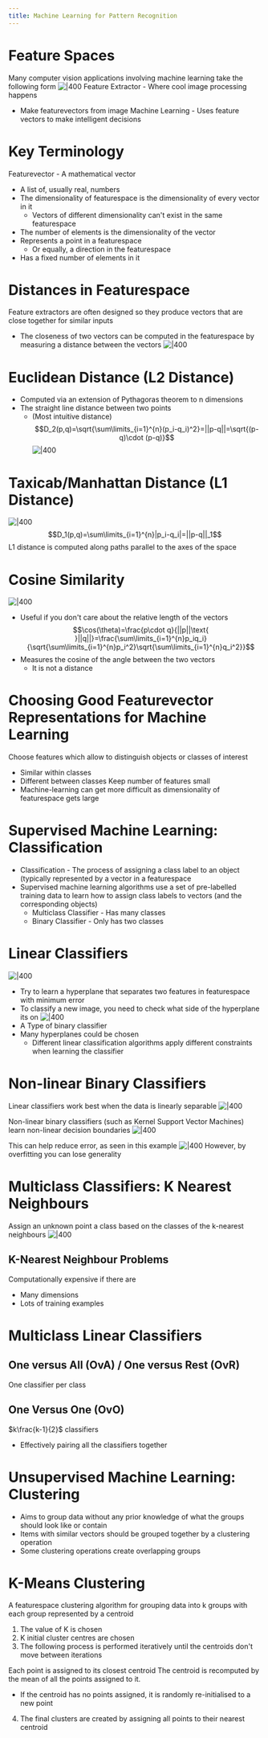 ```yaml
---
title: Machine Learning for Pattern Recognition
---
```


# Feature Spaces
Many computer vision applications involving machine learning take the following form
![|400](https://remnote-user-data.s3.amazonaws.com/TPDSN8DLRM72geLmCJQL2cxPQwM3-oGKro6cHjmKi7P4nk2rx30F9gx0pDUEJXDknWKCKHe56fnlEGn2iodX0btCv5kaPRnpPl0tXsYkwbYzo3axmOwdGTnPFTzWwWtI.png) 
Feature Extractor - Where cool image processing happens
- Make featurevectors from image
Machine Learning - Uses feature vectors to make intelligent decisions

# Key Terminology
Featurevector - A mathematical vector
- A list of, usually real, numbers
- The dimensionality of featurespace is the dimensionality of every vector in it
	- Vectors of different dimensionality can't exist in the same featurespace
- The number of elements is the dimensionality of the vector
- Represents a point in a featurespace
	- Or equally, a direction in the featurespace
- Has a fixed number of elements in it
 
# Distances in Featurespace
Feature extractors are often designed so they produce vectors that are close together for similar inputs
- The closeness of two vectors can be computed in the featurespace by measuring a distance between the vectors
![|400](https://remnote-user-data.s3.amazonaws.com/Z-iT6VB5XdFVm45YI7vAORsCWwGS6xtUFEAWFejPBaSMH6q05h8cokRpRHDZzQosrd3w5t0_uc9D5D96K0XVgrJ8YQ1FRq7Mivyo0A5cx1UjAqaYOpQUm4aA4SHL1f0a.png) 

# Euclidean Distance (L2 Distance)
- Computed via an extension of Pythagoras theorem to n dimensions
- The straight line distance between two points
	- (Most intuitive distance)
$$D_2(p,q)=\sqrt{\sum\limits_{i=1}^{n}(p_i-q_i)^2}=||p-q||=\sqrt{(p-q)\cdot (p-q)}$$
![|400](https://remnote-user-data.s3.amazonaws.com/O63dQPeKpN0kXAh-r6cOROvhNl4bLAe6ywpyijVoRUVf4pEyLP1ppouxG_MgRTW0bGnQ4CWRwD03o8sPe5E8fbFAC312NGFaED8Ilh1REkVJRvmzcQASwdFgXqOt1KGe.png) 

# Taxicab/Manhattan Distance (L1 Distance)
![|400](https://remnote-user-data.s3.amazonaws.com/E8MEKysPbPd8b3PAiE1BzkVE3XB25ghnYymSfgEnOziGKV4vmgkgtQ3WTxwpkW4WnHbjUYJW_vDqtOfewRXWwbIUXVHDebvqLcaSLmyqtfK3oZz5We5c2lqxYUiLaKdc.png)
$$D_1(p,q)=\sum\limits_{i=1}^{n}|p_i-q_i|=||p-q||_1$$
L1 distance is computed along paths parallel to the axes of the space
 
# Cosine Similarity
![|400](https://remnote-user-data.s3.amazonaws.com/AuRYGludWUnZGSo2yLHCuUiTQsfNWDjgcprMnMpB-FXtUgwillIDbYYE690VHeW-1gRfWyb2xpQWe89TeBI3AQd7UwXwd2HTsCoK03iEIq5Kte8EQ2K5gcnepNeH0He1.png)  
- Useful if you don't care about the relative length of the vectors
$$\cos(\theta)=\frac{p\cdot q}{||p||\text{ }||q||}=\frac{\sum\limits_{i=1}^{n}p_iq_i}{\sqrt{\sum\limits_{i=1}^{n}p_i^2}\sqrt{\sum\limits_{i=1}^{n}q_i^2}}$$
- Measures the cosine of the angle between the two vectors
	- It is not a distance

# Choosing Good Featurevector Representations for Machine Learning
Choose features which allow to distinguish objects or classes of interest
- Similar within classes
- Different between classes
Keep number of features small
- Machine-learning can get more difficult as dimensionality of featurespace gets large
 
# Supervised Machine Learning: Classification
- Classification - The process of assigning a class label to an object (typically represented by a vector in a featurespace
- Supervised machine learning algorithms use a set of pre-labelled training data to learn how to assign class labels to vectors (and the corresponding objects)
	- Multiclass Classifier - Has many classes
	- Binary Classifier - Only has two classes

# Linear Classifiers
![|400](https://remnote-user-data.s3.amazonaws.com/iF4tz5_0L_4zrf6-qamsyCcLfsQG6TayjtR3ARH9NwTmQQeALsvaGXM4uf8vUqGs4U-FsbkCXvP0LtumWbNveELPVAjnG6j7O0aOm8wanaMtWc4Kbesmwi-7_RievIby.png) 
- Try to learn a hyperplane that separates two features in featurespace with minimum error
- To classify a new image, you need to check what side of the hyperplane its on
![|400](https://remnote-user-data.s3.amazonaws.com/JHbHZ-wcuwzYOBIFrvZ5oVBJcu_LABnglOgFKfSzlZ-yK7io2W5a8-KJZ2eWsEI5XOeLeMVGHzrBXW1Xj8RCT7ouJKA6aNMUsGloU3CugTHGBKeqpxEt1rFdNDNtFWM1.png) 
- A Type of binary classifier
- Many hyperplanes could be chosen
	- Different linear classification algorithms apply different constraints when learning the classifier

# Non-linear Binary Classifiers
Linear classifiers work best when the data is linearly separable
![|400](https://remnote-user-data.s3.amazonaws.com/biJBVAnfaPZK_AJyk-9uAz3jbAS8BFBCfKGLtGV5NKOfPPaU769mhlxPuQRQQCn8229ZreTqsijl4yhD9R_Hi7Uf5SRrq6I7Tp0TpRmzjLrPzsXthJzrXVbA_XpxXnoR.png) 

Non-linear binary classifiers (such as Kernel Support Vector Machines) learn non-linear decision boundaries
![|400](https://remnote-user-data.s3.amazonaws.com/ZaheNa3XbTYyvOgKR8de3-ZxO1yBGkxhK-o54Si3LNdpVtwbgc0f9tzJ1S2tyVHXmJGLE09Rdv5p4Zl-KHKPx7cc0y1PrDJ9S1CMsadQUEo8IDhXn1JFVoJT54LpETnE.png) 

This can help reduce error, as seen in this example
![|400](https://remnote-user-data.s3.amazonaws.com/IXW2SKBjzZq21VviDd20DRY2Fl75azNgN0l3oj0eZ8Fkl7Hma1pk0Q8H6DgryAweSzzjnuIQmOOCnEN5_6M3agaGgNjYvXmEgL2KTMnW2rw9Aajs2eT0y-aISjk6Fyka.png) 
However, by overfitting you can lose generality

# Multiclass Classifiers: K Nearest Neighbours
Assign an unknown point a class based on the classes of the k-nearest neighbours
![|400](https://remnote-user-data.s3.amazonaws.com/7GDekSCXYifZYCudy7xPwXD97oBXxy9fbF8Ada6RMkGuijFS0nWGnzPohiXMu55k3w7DvKnTnxVpyA_FFML1hXhRvEHtzrnmvz8sAoA3IWNdYLXrbAPzZ-Nlqv3zVveF.png) 
## K-Nearest Neighbour Problems
Computationally expensive if there are
- Many dimensions
- Lots of training examples
 
# Multiclass Linear Classifiers
## One versus All (OvA) / One versus Rest (OvR)
One classifier per class
## One Versus One (OvO)
$k\frac{k-1}{2}$ classifiers
- Effectively pairing all the classifiers together
 
# Unsupervised Machine Learning: Clustering
- Aims to group data without any prior knowledge of what the groups should look like or contain
- Items with similar vectors should be grouped together by a clustering operation
- Some clustering operations create overlapping groups

# K-Means Clustering
A featurespace clustering algorithm for grouping data into k groups with each group represented by a centroid
1. The value of K is chosen
2. K initial cluster centres are chosen
3. The following process is performed iteratively until the centroids don't move between iterations

Each point is assigned to its closest centroid
The centroid is recomputed by the mean of all the points assigned to it.
- If the centroid has no points assigned, it is randomly re-initialised to a new point

4. The final clusters are created by assigning all points to their nearest centroid